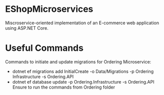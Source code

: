 # EShopMicroservices
Miscroservice-oriented implementation of an E-commerce web application using ASP.NET Core.


# Useful Commands
Commands to initiate and update migrations for Ordering Microservice:
 - dotnet ef migrations add InitialCreate -o Data/Migrations -p Ordering Infrastructure -s Ordering.API
 - dotnet ef database update -p Ordering.Infrastructure -s Ordering.API
Ensure to run the commands from Ordering folder
